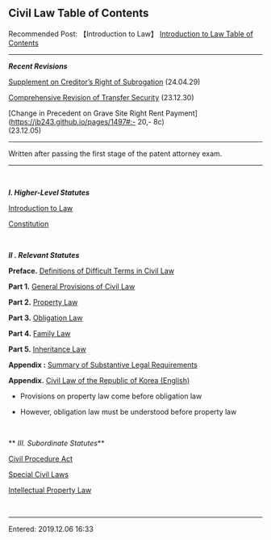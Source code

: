 ## **Civil Law Table of Contents**

Recommended Post: 【Introduction to Law】 [Introduction to Law Table of Contents](https://jb243.github.io/pages/1733)

---

_**Recent Revisions**_

[Supplement on Creditor’s Right of Subrogation](https://jb243.github.io/pages/1557) (24.04.29)

[Comprehensive Revision of Transfer Security](https://jb243.github.io/pages/1703) (23.12.30)

[Change in Precedent on Grave Site Right Rent Payment](https://jb243.github.io/pages/1497#:- 20,- 8c)  
(23.12.05)

---

Written after passing the first stage of the patent attorney exam.

---

<br>

_**Ⅰ. Higher-Level Statutes**_

[Introduction to Law](https://jb243.github.io/pages/1733)

[Constitution](https://jb243.github.io/pages/797)

<br>

_**Ⅱ**_ _**. Relevant Statutes**_

**Preface.** [Definitions of Difficult Terms in Civil Law](https://jb243.github.io/pages/1567)

**Part 1.** [General Provisions of Civil Law](https://jb243.github.io/pages/1485)

**Part 2.** [Property Law](https://jb243.github.io/pages/1562)

**Part 3.** [Obligation Law](https://jb243.github.io/pages/1568)

**Part 4.** [Family Law](https://jb243.github.io/pages/1707)

**Part 5.** [Inheritance Law](https://jb243.github.io/pages/1708)

**Appendix :** [Summary of Substantive Legal Requirements](https://jb243.github.io/pages/2111)

**Appendix.** [Civil Law of the Republic of Korea (English)](https://blog.kakaocdn.net/dn/xWYof/btrVBRAsXjd/CPibnxEee8ynSlasUGSszK/tfile.pdf)

* Provisions on property law come before obligation law

* However, obligation law must be understood before property law

<br>

** _Ⅲ. Subordinate Statutes_**

[Civil Procedure Act](https://jb243.github.io/pages/1722)

[Special Civil Laws](https://jb243.github.io/pages/1706)

[Intellectual Property Law](https://jb243.github.io/pages/224)

<br>

---

Entered: 2019.12.06 16:33